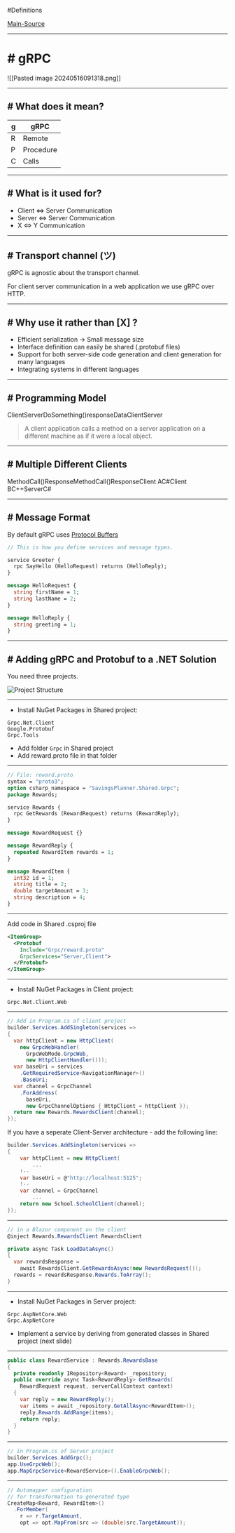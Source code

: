 #Definitions 

[Main-Source](https://deep-thought.norwin.at/tech-kb/web-development/gRPC/)

---
# # gRPC

![[Pasted image 20240516091318.png]]

---
## # What does it mean?

| g   | gRPC      |
| --- | --------- |
| R   | Remote    |
| P   | Procedure |
| C   | Calls     |

---
## # What is it used for?

- Client ⇔ Server Communication
- Server ⇔ Server Communication
- X ⇔ Y Communication

---
## # Transport channel (ツ)

gRPC is agnostic about the transport channel.

For client server communication in a web application we use gRPC over HTTP.

---
## # Why use it rather than [X] ?

- Efficient serialization → Small message size
- Interface definition can easily be shared (.protobuf files)
- Support for both server-side code generation and client generation for many languages
- Integrating systems in different languages

---
## # Programming Model

ClientServerDoSomething()responseDataClientServer

> A client application calls a method on a server application on a different machine as if it were a local object.

---
## # Multiple Different Clients

MethodCall()ResponseMethodCall()ResponseClient AC#Client BC++ServerC#

---
## # Message Format

By default gRPC uses [Protocol Buffers](https://protobuf.dev/)

```proto
// This is how you define services and message types.

service Greeter {
  rpc SayHello (HelloRequest) returns (HelloReply);
}

message HelloRequest {
  string firstName = 1;
  string lastName = 2;
}

message HelloReply {
  string greeting = 1;
}
```

---
## # Adding gRPC and Protobuf to a .NET Solution

You need three projects.

![Project Structure](https://deep-thought.norwin.at//tech-kb/web-development/assets/gRPC-in-dotnet-project-structure.excalidraw.svg)

---

- Install NuGet Packages in Shared project:

```fallback
Grpc.Net.Client
Google.Protobuf
Grpc.Tools
```

- Add folder `Grpc` in Shared project
- Add reward.proto file in that folder

---

```protobuf
// File: reward.proto
syntax = "proto3";
option csharp_namespace = "SavingsPlanner.Shared.Grpc";
package Rewards;

service Rewards {
  rpc GetRewards (RewardRequest) returns (RewardReply);
}

message RewardRequest {}

message RewardReply {
  repeated RewardItem rewards = 1;
}

message RewardItem {
  int32 id = 1;
  string title = 2;
  double targetAmount = 3;
  string description = 4;
}
```

---

Add code in Shared .csproj file

```xml
<ItemGroup>
  <Protobuf 
    Include="Grpc/reward.proto" 
    GrpcServices="Server,Client">
  </Protobuf>
</ItemGroup>
```

---

- Install NuGet Packages in Client project:

```fallback
Grpc.Net.Client.Web
```

---

```csharp
// Add in Program.cs of client project
builder.Services.AddSingleton(services =>
{
  var httpClient = new HttpClient(
    new GrpcWebHandler(
      GrpcWebMode.GrpcWeb, 
      new HttpClientHandler()));
  var baseUri = services
    .GetRequiredService<NavigationManager>()
    .BaseUri;
  var channel = GrpcChannel
    .ForAddress(
      baseUri, 
      new GrpcChannelOptions { HttpClient = httpClient });
  return new Rewards.RewardsClient(channel);   
});
```

If you have a seperate Client-Server architecture - add the following line:

```csharp
builder.Services.AddSingleton(services =>  
{  
    var httpClient = new HttpClient(  
        ...
    !--
    var baseUri = @"http://localhost:5125";  
    !--
    var channel = GrpcChannel  
        ...  
    return new School.SchoolClient(channel);     
});
```

---

```cs
// in a Blazor component on the client
@inject Rewards.RewardsClient RewardsClient

private async Task LoadDataAsync()
{
  var rewardsResponse = 
    await RewardsClient.GetRewardsAsync(new RewardsRequest());
  rewards = rewardsResponse.Rewards.ToArray();
}
```

---

- Install NuGet Packages in Server project:

```fallback
Grpc.AspNetCore.Web
Grpc.AspNetCore
```

- Implement a service by deriving from generated classes in Shared project (next slide)

---

```cs
public class RewardService : Rewards.RewardsBase
{
  private readonly IRepository<Reward> _repository;
  public override async Task<RewardReply> GetRewards(
    RewardRequest request, serverCallContext context)
  {
    var reply = new RewardReply();
    var items = await _repository.GetAllAsync<RewardItem>();
    reply.Rewards.AddRange(items);
    return reply;
  }
}
```

---

```cs
// in Program.cs of Server project
builder.Services.AddGrpc();
app.UseGrpcWeb();
app.MapGrpcService<RewardService>().EnableGrpcWeb();
```

---

```cs
// Automapper configuration 
// for transformation to generated type
CreateMap<Reward, RewardItem>()
  .ForMember(
    r => r.TargetAmount,
    opt => opt.MapFrom(src => (double)src.TargetAmount));
```


